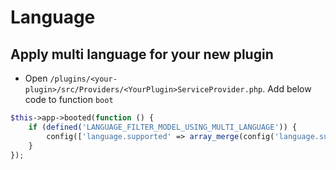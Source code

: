 # Language

## Apply multi language for your new plugin

- Open `/plugins/<your-plugin>/src/Providers/<YourPlugin>ServiceProvider.php`. Add below code to function `boot`

```php
$this->app->booted(function () {
    if (defined('LANGUAGE_FILTER_MODEL_USING_MULTI_LANGUAGE')) {
        config(['language.supported' => array_merge(config('language.supported'), [<YOUR_PLUGIN>_MODULE_SCREEN_NAME])]);
    }
});
```

